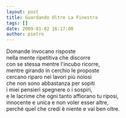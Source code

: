 ```yaml
---
layout: post
title: Guardando Oltre La Finestra
tags: []
date: 2009-01-02 16:17:00
author: pietro
---
```

Domande invocano risposte<br/>nella mente ripetitiva che discorre<br/>con se stessa mentre l'incubo ricorre,<br/>mentre girando in cerchio le proposte<br/>cercano riparo nei lavori più noiosi<br/>che non sono abbastanza per sopiti<br/>i miei pensieri spegnere o i sospiri,<br/>e le lacrime che ogni tanto affiorano tu riposi,<br/>innocente e unica e non voler esser altre,<br/>perché quel che credi è niente e vai ben oltre.
